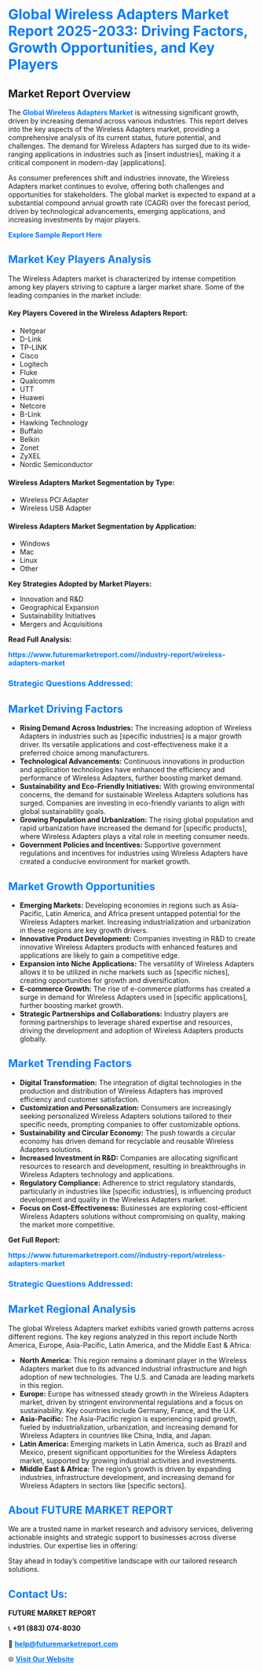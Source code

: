 <h1 style="color: #007BFF;">Global Wireless Adapters Market Report 2025-2033: Driving Factors, Growth Opportunities, and Key Players</h1>

<section id="overview">
<h2>Market Report Overview</h2>
<p>The <a href="https://www.futuremarketreport.com//industry-report/wireless-adapters-market" style="color: #007BFF; text-decoration: none;"><strong>Global Wireless Adapters Market</strong></a> is witnessing significant growth, driven by increasing demand across various industries. This report delves into the key aspects of the Wireless Adapters market, providing a comprehensive analysis of its current status, future potential, and challenges. The demand for Wireless Adapters has surged due to its wide-ranging applications in industries such as [insert industries], making it a critical component in modern-day [applications].</p>
<p>As consumer preferences shift and industries innovate, the Wireless Adapters market continues to evolve, offering both challenges and opportunities for stakeholders. The global market is expected to expand at a substantial compound annual growth rate (CAGR) over the forecast period, driven by technological advancements, emerging applications, and increasing investments by major players.</p>
</section>

<section id="overview">
<p><a href="https://www.futuremarketreport.com//request-sample/reportId=82609" style="color: #007BFF; text-decoration: none;"><strong>Explore Sample Report Here</strong></a></p>
</section>

<section id="key-players">
<h2 style="color: #007BFF;">Market Key Players Analysis</h2>
<p>The Wireless Adapters market is characterized by intense competition among key players striving to capture a larger market share. Some of the leading companies in the market include:</p>
<h4>Key Players Covered in the Wireless Adapters Report:</h4>
<ul><li>Netgear</li><li>D-Link</li><li>TP-LINK</li><li>Cisco</li><li>Logitech</li><li>Fluke</li><li>Qualcomm</li><li>UTT</li><li>Huawei</li><li>Netcore</li><li>B-Link</li><li>Hawking Technology</li><li>Buffalo</li><li>Belkin</li><li>Zonet</li><li>ZyXEL</li><li>Nordic Semiconductor</li></ul>
<h4>Wireless Adapters Market Segmentation by Type:</h4>
<ul><li>Wireless PCI Adapter</li><li>Wireless USB Adapter</li></ul>

<h4>Wireless Adapters Market Segmentation by Application:</h4>
<ul><li>Windows</li><li>Mac</li><li>Linux</li><li>Other</li></ul>
<p><strong>Key Strategies Adopted by Market Players:</strong></p>
<ul>
<li>Innovation and R&D</li>
<li>Geographical Expansion</li>
<li>Sustainability Initiatives</li>
<li>Mergers and Acquisitions</li>
</ul>
</section>

<section>
<p><strong>Read Full Analysis: </strong></p><a href="https://www.futuremarketreport.com//industry-report/wireless-adapters-market" style="color: #007BFF; text-decoration: none;"><strong>https://www.futuremarketreport.com//industry-report/wireless-adapters-market</strong></a>
<h3 style="color: #007BFF;">Strategic Questions Addressed:</h3>
</section>

<section id="driving-factors">
<h2 style="color: #007BFF;">Market Driving Factors</h2>
<ul>
<li><strong>Rising Demand Across Industries:</strong> The increasing adoption of Wireless Adapters in industries such as [specific industries] is a major growth driver. Its versatile applications and cost-effectiveness make it a preferred choice among manufacturers.</li>
<li><strong>Technological Advancements:</strong> Continuous innovations in production and application technologies have enhanced the efficiency and performance of Wireless Adapters, further boosting market demand.</li>
<li><strong>Sustainability and Eco-Friendly Initiatives:</strong> With growing environmental concerns, the demand for sustainable Wireless Adapters solutions has surged. Companies are investing in eco-friendly variants to align with global sustainability goals.</li>
<li><strong>Growing Population and Urbanization:</strong> The rising global population and rapid urbanization have increased the demand for [specific products], where Wireless Adapters plays a vital role in meeting consumer needs.</li>
<li><strong>Government Policies and Incentives:</strong> Supportive government regulations and incentives for industries using Wireless Adapters have created a conducive environment for market growth.</li>
</ul>
</section>

<section id="growth-opportunities">
<h2 style="color: #007BFF;">Market Growth Opportunities</h2>
<ul>
<li><strong>Emerging Markets:</strong> Developing economies in regions such as Asia-Pacific, Latin America, and Africa present untapped potential for the Wireless Adapters market. Increasing industrialization and urbanization in these regions are key growth drivers.</li>
<li><strong>Innovative Product Development:</strong> Companies investing in R&D to create innovative Wireless Adapters products with enhanced features and applications are likely to gain a competitive edge.</li>
<li><strong>Expansion into Niche Applications:</strong> The versatility of Wireless Adapters allows it to be utilized in niche markets such as [specific niches], creating opportunities for growth and diversification.</li>
<li><strong>E-commerce Growth:</strong> The rise of e-commerce platforms has created a surge in demand for Wireless Adapters used in [specific applications], further boosting market growth.</li>
<li><strong>Strategic Partnerships and Collaborations:</strong> Industry players are forming partnerships to leverage shared expertise and resources, driving the development and adoption of Wireless Adapters products globally.</li>
</ul>
</section>

<section id="trending-factors">
<h2 style="color: #007BFF;">Market Trending Factors</h2>
<ul>
<li><strong>Digital Transformation:</strong> The integration of digital technologies in the production and distribution of Wireless Adapters has improved efficiency and customer satisfaction.</li>
<li><strong>Customization and Personalization:</strong> Consumers are increasingly seeking personalized Wireless Adapters solutions tailored to their specific needs, prompting companies to offer customizable options.</li>
<li><strong>Sustainability and Circular Economy:</strong> The push towards a circular economy has driven demand for recyclable and reusable Wireless Adapters solutions.</li>
<li><strong>Increased Investment in R&D:</strong> Companies are allocating significant resources to research and development, resulting in breakthroughs in Wireless Adapters technology and applications.</li>
<li><strong>Regulatory Compliance:</strong> Adherence to strict regulatory standards, particularly in industries like [specific industries], is influencing product development and quality in the Wireless Adapters market.</li>
<li><strong>Focus on Cost-Effectiveness:</strong> Businesses are exploring cost-efficient Wireless Adapters solutions without compromising on quality, making the market more competitive.</li>
</ul>
</section>

<section>
<p><strong>Get Full Report: </strong></p><a href="https://www.futuremarketreport.com//industry-report/wireless-adapters-market" style="color: #007BFF; text-decoration: none;"><strong>https://www.futuremarketreport.com//industry-report/wireless-adapters-market</strong></a>
<h3 style="color: #007BFF;">Strategic Questions Addressed:</h3>
</section>


<section id="regional-analysis">
<h2 style="color: #007BFF;">Market Regional Analysis</h2>
<p>The global Wireless Adapters market exhibits varied growth patterns across different regions. The key regions analyzed in this report include North America, Europe, Asia-Pacific, Latin America, and the Middle East & Africa:</p>
<ul>
<li><strong>North America:</strong> This region remains a dominant player in the Wireless Adapters market due to its advanced industrial infrastructure and high adoption of new technologies. The U.S. and Canada are leading markets in this region.</li>
<li><strong>Europe:</strong> Europe has witnessed steady growth in the Wireless Adapters market, driven by stringent environmental regulations and a focus on sustainability. Key countries include Germany, France, and the U.K.</li>
<li><strong>Asia-Pacific:</strong> The Asia-Pacific region is experiencing rapid growth, fueled by industrialization, urbanization, and increasing demand for Wireless Adapters in countries like China, India, and Japan.</li>
<li><strong>Latin America:</strong> Emerging markets in Latin America, such as Brazil and Mexico, present significant opportunities for the Wireless Adapters market, supported by growing industrial activities and investments.</li>
<li><strong>Middle East & Africa:</strong> The region’s growth is driven by expanding industries, infrastructure development, and increasing demand for Wireless Adapters in sectors like [specific sectors].</li>
</ul>
</section>

<footer>
<h2 style="color: #007BFF;">About FUTURE MARKET REPORT</h2>
<p>We are a trusted name in market research and advisory services, delivering actionable insights and strategic support to businesses across diverse industries. Our expertise lies in offering:</p>

<p>Stay ahead in today’s competitive landscape with our tailored research solutions.</p>

<h2 style="color: #007BFF;">Contact Us:</h2>
<p><strong>FUTURE MARKET REPORT</strong></p>
<p>📞 <strong>+91 (883) 074-8030</strong></p>
<p>📧 <strong><a href="mailto:help@futuremarketreport.com" style="color: #007BFF;">help@futuremarketreport.com</a></strong></p>
<p>🌐 <strong><a href="https://www.futuremarketreport.com/" style="color: #007BFF;">Visit Our Website</a></strong></p>
</footer>